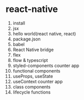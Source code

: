# react-native

1. install
1. jsx
1. hello world(react native, react)
1. package.json
1. babel
1. React Native bridge
1. flex
1. flow & typescript
1. styled-components
counter app
1. functional components
1. useProps, useState
1. useContext
counter app
1. class components
1. lifecycle functions
